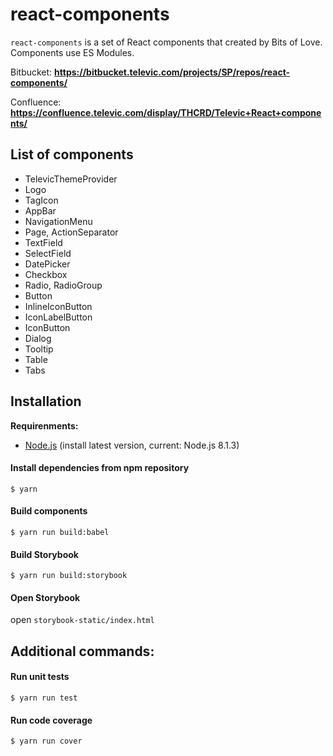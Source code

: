 # react-components

`react-components` is a set of React components that created by Bits of Love. Components use ES Modules.


Bitbucket: **https://bitbucket.televic.com/projects/SP/repos/react-components/**

Confluence: **https://confluence.televic.com/display/THCRD/Televic+React+components/**

## List of components

- TelevicThemeProvider
- Logo
- TagIcon
- AppBar
- NavigationMenu
- Page, ActionSeparator
- TextField
- SelectField
- DatePicker
- Checkbox
- Radio, RadioGroup
- Button
- InlineIconButton
- IconLabelButton
- IconButton
- Dialog
- Tooltip
- Table
- Tabs

## Installation

**Requirenments:**
- [Node.js](https://nodejs.org/en/) (install latest version, current: Node.js 8.1.3)

#### Install dependencies from npm repository
    $ yarn

#### Build components
    $ yarn run build:babel

#### Build Storybook
    $ yarn run build:storybook

#### Open Storybook
open `storybook-static/index.html`


## Additional commands:

#### Run unit tests
    $ yarn run test

#### Run code coverage
    $ yarn run cover